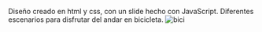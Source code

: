Diseño creado en html y css, con un slide hecho con JavaScript.
Diferentes escenarios para disfrutar del andar en bicicleta.
![bici](https://github.com/MauroDanielMoure/Ride-a-Bicycle/assets/150815145/db0ed6d0-a323-4870-9195-793a7e3e7f4f)

